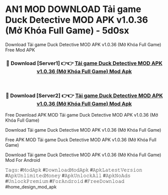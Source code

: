 # AN1 MOD DOWNLOAD Tải game Duck Detective MOD APK v1.0.36 (Mở Khóa Full Game) - 5d0sx
Download Tải game Duck Detective MOD APK v1.0.36 (Mở Khóa Full Game) Free Mod APK

<div align="center">
<h3>🔴 Download [Server1] 👉👉 <a href="https://apk-comot.site?title=Tải_game_Duck_Detective_MOD_APK_v1.0.36_(Mở_Khóa_Full_Game)">Tải game Duck Detective MOD APK v1.0.36 (Mở Khóa Full Game) Mod Apk</a></h3><br>

<h3>🔴 Download [Server2] 👉👉 <a href="https://apk-comot.site?title=Tải_game_Duck_Detective_MOD_APK_v1.0.36_(Mở_Khóa_Full_Game)">Tải game Duck Detective MOD APK v1.0.36 (Mở Khóa Full Game) Mod Apk</a></h3>
</div>


Free Download APK MOD Tải game Duck Detective MOD APK v1.0.36 (Mở Khóa Full Game)

Download Tải game Duck Detective MOD APK v1.0.36 (Mở Khóa Full Game) 

Free APK MOD Tải game Duck Detective MOD APK v1.0.36 (Mở Khóa Full Game) 

Download Tải game Duck Detective MOD APK v1.0.36 (Mở Khóa Full Game) Mod For Android

𝚃𝚊𝚐𝚜: #𝙼𝚘𝚍𝙰𝚙𝚔 #𝙳𝚘𝚠𝚗𝚕𝚘𝚊𝚍𝙼𝚘𝚍𝙰𝚙𝚔 #𝙰𝚙𝚔𝙻𝚊𝚝𝚎𝚜𝚝𝚅𝚎𝚛𝚜𝚒𝚘𝚗 #𝙰𝚙𝚔𝚄𝚗𝚕𝚒𝚖𝚒𝚝𝚎𝚍𝙼𝚘𝚗𝚎𝚢 #𝙰𝚙𝚔𝚄𝚗𝚕𝚘𝚌𝚔𝙰𝚕𝚕 #𝙰𝚙𝚔𝙽𝚘𝙰𝚍𝚜 #𝚄𝚗𝚕𝚘𝚌𝚔𝙿𝚛𝚎𝚖𝚒𝚞𝚖 #𝙵𝚘𝚛𝙰𝚗𝚍𝚛𝚘𝚒𝚍 #𝙵𝚛𝚎𝚎𝙳𝚘𝚠𝚗𝚕𝚘𝚊𝚍 #home_design_mod_apk